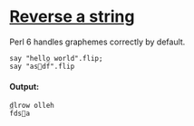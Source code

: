 [1]: http://rosettacode.org/wiki/Reverse_a_string

# [Reverse a string][1]

Perl 6 handles graphemes correctly by default.

```perl6
say "hello world".flip;
say "as⃝df̅".flip
```

#### Output:
```
dlrow olleh
f̅ds⃝a
```